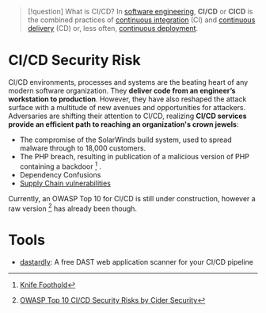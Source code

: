 >[!question] What is CI/CD?
>In [software engineering](https://en.wikipedia.org/wiki/Software_engineering "Software engineering"), **CI/CD** or **CICD** is the combined practices of [continuous integration](https://en.wikipedia.org/wiki/Continuous_integration "Continuous integration") (CI) and [continuous delivery](https://en.wikipedia.org/wiki/Continuous_delivery "Continuous delivery") (CD) or, less often, [continuous deployment](https://en.wikipedia.org/wiki/Continuous_deployment "Continuous deployment").

# CI/CD Security Risk

CI/CD environments, processes and systems are the beating heart of any modern software organization. They **deliver code from an engineer’s workstation to production**. However, they have also reshaped the attack surface with a multitude of new avenues and opportunities for attackers. Adversaries are shifting their attention to CI/CD, realizing **CI/CD services provide an efficient path to reaching an organization's crown jewels**:
- The compromise of the SolarWinds build system, used to spread malware through to 18,000 customers.
- The PHP breach, resulting in publication of a malicious version of PHP containing a backdoor [^php-dev] .
- Dependency Confusions
- [Supply Chain vulnerabilities](Supply%20Chain.md#Supply%20Chain%20vulnerabilities)

[^php-dev]: [Knife Foothold](../../Play%20ground/CTFs/Knife.md#Foothold)

Currently, an OWASP Top 10 for CI/CD is still under construction, however a raw version [^owasp-cicd] has already been though.  

[^owasp-cicd]: [OWASP Top 10 CI/CD Security Risks by Cider Security](https://owasp.org/www-project-top-10-ci-cd-security-risks/)


# Tools

- [dastardly](https://portswigger.net/burp/dastardly): A free DAST web application scanner for your CI/CD pipeline
